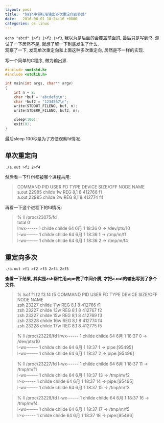 ```yaml
---
layout: post
title:  "bash中将标准输出多次重定向到多处"
date:   2016-06-01 18:24:16 +0800
categories: os linux
---
```


`echo "abcd" 1>f1 1>f2 1>f3`, 我以为是后面的会覆盖前面的, 最后只是写到f3. 测试了一下居然不是, 就想了解一下到底发生了什么.  
观察了一下, 发现单次重定向和上面这种多次重定向, 居然是不一样的实现.

写一个简单的C程序, 做为输出源.

```c
#include <unistd.h>
#include <stdlib.h>

int main(int args, char** argv)
{
    int n = 8;
    char *buf = "abcdefg\n";
    char *buf2 = "1234567\n";
    write(STDOUT_FILENO, buf, n);
    write(STDERR_FILENO, buf2, n);

    sleep(100);
    exit(0);
}
```

最后sleep 100秒是为了方便观察fd情况.

## 单次重定向

    ./a.out >f1 2>f4

然后看一下f1 f4都被哪个进程占用:

>   COMMAND   PID   USER   FD   TYPE DEVICE SIZE/OFF   NODE NAME  
    a.out   22985 childe    1w   REG    8,1        8 412766 f1  
    a.out   22985 childe    2w   REG    8,1        8 412774 f4  

再看一下这个进程下的fd情况:

>   % ll /proc/23075/fd  
    total 0  
    lrwx------ 1 childe childe 64  6月  1 18:36 0 -> /dev/pts/10  
    l-wx------ 1 childe childe 64  6月  1 18:36 1 -> /tmp/m/f1  
    l-wx------ 1 childe childe 64  6月  1 18:36 2 -> /tmp/m/f4  


## 重定向多次

    ./a.out >f1 >f2 >f3 2>f4 2>f5 

**查看一下结果, 其实是zsh帮忙用pipe做了中间介质, 才把a.out的输出写到了多个文件.**

>   % lsof f1 f2 f3 f4 f5
    COMMAND   PID   USER   FD   TYPE DEVICE SIZE/OFF   NODE NAME  
    zsh     23227 childe   11w   REG    8,1        8 412766 f1  
    zsh     23227 childe   13w   REG    8,1        8 412767 f2  
    zsh     23227 childe   15w   REG    8,1        8 412769 f3  
    zsh     23228 childe   16w   REG    8,1        8 412774 f4  
    zsh     23228 childe   17w   REG    8,1        8 412775 f5  

>   % ll /proc/23226/fd
    lrwx------ 1 childe childe 64  6月  1 18:37 0 -> /dev/pts/10  
    l-wx------ 1 childe childe 64  6月  1 18:37 1 -> pipe:[95495]  
    l-wx------ 1 childe childe 64  6月  1 18:37 2 -> pipe:[95496]  

>   % ll /proc/23227/fd
    l-wx------ 1 childe childe 64  6月  1 18:37 11 -> /tmp/m/f1  
    l-wx------ 1 childe childe 64  6月  1 18:37 13 -> /tmp/m/f2  
    lr-x------ 1 childe childe 64  6月  1 18:37 14 -> pipe:[95495]  
    l-wx------ 1 childe childe 64  6月  1 18:37 15 -> /tmp/m/f3

>   % ll /proc/23228/fd
    l-wx------ 1 childe childe 64  6月  1 18:37 16 -> /tmp/m/f4  
    l-wx------ 1 childe childe 64  6月  1 18:37 17 -> /tmp/m/f5  
    lr-x------ 1 childe childe 64  6月  1 18:37 18 -> pipe:[95496]      
